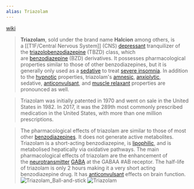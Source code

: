 ```yaml
---
alias: Triazolam
---
```

[wiki](https://en.wikipedia.org/wiki/Triazolam "Triazolam")

> **Triazolam**, sold under the brand name **Halcion** among others, is a [[T1F/Central Nervous System]] (CNS) [depressant](https://en.wikipedia.org/wiki/Depressant "Depressant") tranquilizer of the [triazolobenzodiazepine](https://en.wikipedia.org/wiki/Triazolobenzodiazepine "Triazolobenzodiazepine") (TBZD) class, which are [benzodiazepine](https://en.wikipedia.org/wiki/Benzodiazepine "Benzodiazepine") (BZD) derivatives. It possesses pharmacological properties similar to those of other benzodiazepines, but it is generally only used as a [sedative](https://en.wikipedia.org/wiki/Sedative "Sedative") to treat [severe insomnia](https://en.wikipedia.org/wiki/Insomnia#Benzodiazepines "Insomnia"). In addition to the [hypnotic](https://en.wikipedia.org/wiki/Hypnotic "Hypnotic") properties, triazolam's [amnesic](https://en.wikipedia.org/wiki/Amnesic "Amnesic"), [anxiolytic](https://en.wikipedia.org/wiki/Anxiolytic "Anxiolytic"), sedative, [anticonvulsant](https://en.wikipedia.org/wiki/Anticonvulsant "Anticonvulsant"), and [muscle relaxant](https://en.wikipedia.org/wiki/Muscle_relaxant "Muscle relaxant") properties are pronounced as well.

> Triazolam was initially patented in 1970 and went on sale in the United States in 1982. In 2017, it was the 289th most commonly prescribed medication in the United States, with more than one million prescriptions.

> The pharmacological effects of triazolam are similar to those of most other [benzodiazepines](https://en.wikipedia.org/wiki/Benzodiazepine#Pharmacology "Benzodiazepine"). It does not generate active metabolites. Triazolam is a short-acting benzodiazepine, is [lipophilic](https://en.wikipedia.org/wiki/Lipophilic "Lipophilic"), and is metabolised hepatically via oxidative pathways. The main pharmacological effects of triazolam are the enhancement of the [neurotransmitter](https://en.wikipedia.org/wiki/Neurotransmitter "Neurotransmitter") [GABA](https://en.wikipedia.org/wiki/GABA "GABA") at the GABAA #AB receptor. The half-life of triazolam is only 2 hours making it a very short acting benzodiazepine drug. It has [anticonvulsant](https://en.wikipedia.org/wiki/Anticonvulsant "Anticonvulsant") effects on brain function.
![Triazolam_Ball-and-stick](https://upload.wikimedia.org/wikipedia/commons/b/b7/Triazolam_ball-and-stick_model.png)
![Triazolam](https://upload.wikimedia.org/wikipedia/commons/f/ff/Triazolam.svg)